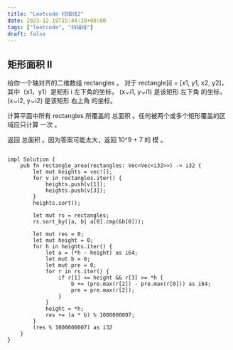 ```yaml
---
title: "Leetcode 扫描线2"
date: 2023-12-19T15:44:18+08:00
tags: ["leetcode", "扫描线"]
draft: false
---
```


## 矩形面积 II

给你一个轴对齐的二维数组 rectangles 。 对于 rectangle[i] = [x1, y1, x2, y2]，其中（x1，y1）是矩形 i 左下角的坐标， (x⌄i1, y⌄i1) 是该矩形 左下角 的坐标， (x⌄i2, y⌄i2) 是该矩形 右上角 的坐标。

计算平面中所有 rectangles 所覆盖的 总面积 。任何被两个或多个矩形覆盖的区域应只计算 一次 。

返回 总面积 。因为答案可能太大，返回 10^9 + 7 的 模 。

```

impl Solution {
    pub fn rectangle_area(rectangles: Vec<Vec<i32>>) -> i32 {
        let mut heights = vec![];
        for v in rectangles.iter() {
            heights.push(v[1]);
            heights.push(v[3]);
        }
        heights.sort();

        let mut rs = rectangles;
        rs.sort_by(|a, b| a[0].cmp(&b[0]));

        let mut res = 0;
        let mut height = 0;
        for h in heights.iter() {
            let a = (*h - height) as i64;
            let mut b = 0;
            let mut pre = 0;
            for r in rs.iter() {
                if r[1] <= height && r[3] >= *h {
                    b += (pre.max(r[2]) - pre.max(r[0])) as i64;
                    pre = pre.max(r[2]);
                }
            }
            height = *h;
            res += (a * b) % 1000000007;
        }
        (res % 1000000007) as i32
    }
}
```